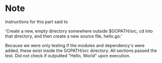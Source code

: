 # Note

Instructions for this part said to 

'Create a new, empty directory somewhere outside $GOPATH/src, cd into that directory, 
and then create a new source file, hello.go:'

Because we were only testing if the modules and dependency's were added,
these exist inside the GOPATH/src directory. All sections passed the test.
Did not check if outputted "Hello, World" upon execution.